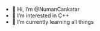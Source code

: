 - 👋 Hi, I’m @NumanCankatar
- 👀 I’m interested in C++
- 🌱 I’m currently learning all things

<!---
NumanCankatar/NumanCankatar is a ✨ special ✨ repository because its `README.md` (this file) appears on your GitHub profile.
You can click the Preview link to take a look at your changes.
--->
